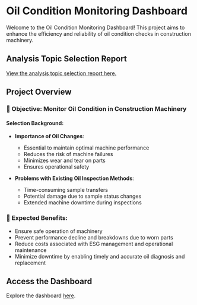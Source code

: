 # Oil Condition Monitoring Dashboard

Welcome to the Oil Condition Monitoring Dashboard! This project aims to enhance the efficiency and reliability of oil condition checks in construction machinery.

## Analysis Topic Selection Report
[View the analysis topic selection report here.](#)

## Project Overview

### 🎯 Objective: Monitor Oil Condition in Construction Machinery
#### Selection Background:
- **Importance of Oil Changes**: 
  - Essential to maintain optimal machine performance
  - Reduces the risk of machine failures
  - Minimizes wear and tear on parts
  - Ensures operational safety

- **Problems with Existing Oil Inspection Methods**: 
  - Time-consuming sample transfers
  - Potential damage due to sample status changes
  - Extended machine downtime during inspections

### 🌟 Expected Benefits:
- Ensure safe operation of machinery
- Prevent performance decline and breakdowns due to worn parts
- Reduce costs associated with ESG management and operational maintenance
- Minimize downtime by enabling timely and accurate oil diagnosis and replacement

## Access the Dashboard
Explore the dashboard [here](https://connie-oil-dashboard.streamlit.app/).
